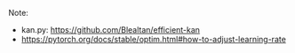 Note: 
* kan.py: https://github.com/Blealtan/efficient-kan
* https://pytorch.org/docs/stable/optim.html#how-to-adjust-learning-rate
